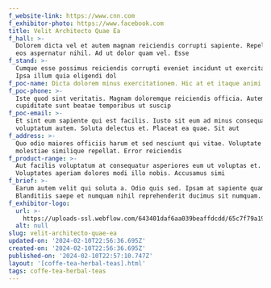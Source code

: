 ```yaml
---
f_website-link: https://www.cnn.com
f_exhibitor-photo: https://www.facebook.com
title: Velit Architecto Quae Ea
f_hall: >-
  Dolorem dicta vel et autem magnam reiciendis corrupti sapiente. Repellendus ex
  eos aspernatur nihil. Ad ut dolor quam vel. Esse
f_stand: >-
  Cumque esse possimus reiciendis corrupti eveniet incidunt ut exercitationem.
  Ipsa illum quia eligendi dol
f_poc-name: Dicta dolorem minus exercitationem. Hic at et itaque animi modi. Dolore susc
f_poc-phone: >-
  Iste quod sint veritatis. Magnam doloremque reiciendis officia. Autem quisquam
  cupiditate sunt beatae temporibus ut suscip
f_poc-email: >-
  Et sint eum sapiente qui est facilis. Iusto sit eum ad minus consequatur
  voluptatum autem. Soluta delectus et. Placeat ea quae. Sit aut 
f_address: >-
  Quo odio maiores officiis harum et sed nesciunt qui vitae. Voluptate dolor eum
  molestiae similique repellat. Error reiciendis
f_product-range: >-
  Aut facilis voluptatum at consequatur asperiores eum ut voluptas et.
  Voluptates aperiam dolores modi illo nobis. Accusamus simi
f_brief: >-
  Earum autem velit qui soluta a. Odio quis sed. Ipsam at sapiente quam.
  Blanditiis saepe et numquam nihil reprehenderit ducimus sit numquam.
f_exhibitor-logo:
  url: >-
    https://uploads-ssl.webflow.com/643401daf6aa039beaffdcdd/65c7f79a192b6caf46ecb681_image8.jpeg
  alt: null
slug: velit-architecto-quae-ea
updated-on: '2024-02-10T22:56:36.695Z'
created-on: '2024-02-10T22:56:36.695Z'
published-on: '2024-02-10T22:57:10.747Z'
layout: '[coffe-tea-herbal-teas].html'
tags: coffe-tea-herbal-teas
---
```



